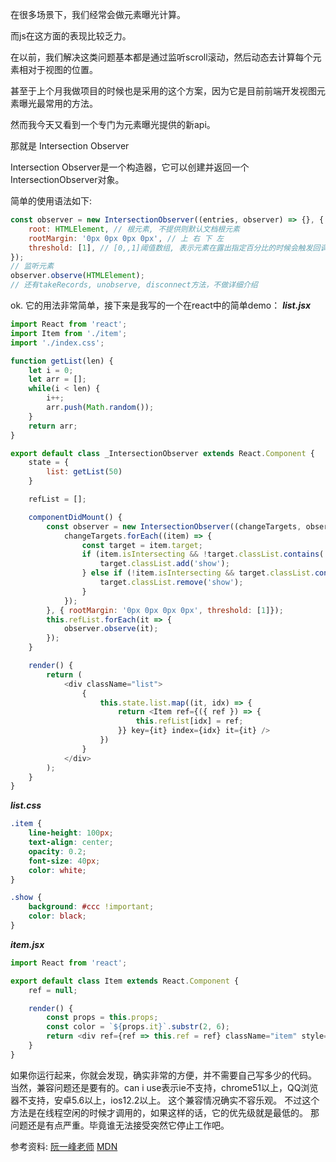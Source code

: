 在很多场景下，我们经常会做元素曝光计算。

而js在这方面的表现比较乏力。

在以前，我们解决这类问题基本都是通过监听scroll滚动，然后动态去计算每个元素相对于视图的位置。

甚至于上个月我做项目的时候也是采用的这个方案，因为它是目前前端开发视图元素曝光最常用的方法。

然而我今天又看到一个专门为元素曝光提供的新api。

那就是 Intersection Observer

Intersection Observer是一个构造器，它可以创建并返回一个IntersectionObserver对象。

简单的使用语法如下:
```javascript
const observer = new IntersectionObserver((entries, observer) => {}, { // 配置可选
    root: HTMLElement, // 根元素, 不提供则默认文档根元素
    rootMargin: '0px 0px 0px 0px', // 上 右 下 左
    threshold: [1], // [0,,1]阈值数组, 表示元素在露出指定百分比的时候会触发回调
});
// 监听元素
observer.observe(HTMLElement);
// 还有takeRecords, unobserve, disconnect方法，不做详细介绍
```

ok. 它的用法非常简单，接下来是我写的一个在react中的简单demo：
***list.jsx***
```javascript
import React from 'react';
import Item from './item';
import './index.css';

function getList(len) {
    let i = 0;
    let arr = [];
    while(i < len) {
        i++;
        arr.push(Math.random());
    }
    return arr;
}

export default class _IntersectionObserver extends React.Component {
    state = {
        list: getList(50)
    }

    refList = [];

    componentDidMount() {
        const observer = new IntersectionObserver((changeTargets, observer) => {
            changeTargets.forEach((item) => {
                const target = item.target;
                if (item.isIntersecting && !target.classList.contains('show')) {
                    target.classList.add('show');
                } else if (!item.isIntersecting && target.classList.contains('show')) {
                    target.classList.remove('show');
                }
            });
        }, { rootMargin: '0px 0px 0px 0px', threshold: [1]});
        this.refList.forEach(it => {
            observer.observe(it);
        });
    }

    render() {
        return (
            <div className="list">
                {
                    this.state.list.map((it, idx) => {
                        return <Item ref={({ ref }) => {
                            this.refList[idx] = ref;
                        }} key={it} index={idx} it={it} />
                    })
                }
            </div>
        );
    }
}
```

***list.css***
```css
.item {
    line-height: 100px;
    text-align: center;
    opacity: 0.2;
    font-size: 40px;
    color: white;
}

.show {
    background: #ccc !important;
    color: black;
}
```

***item.jsx***
```javascript
import React from 'react';

export default class Item extends React.Component {
    ref = null;

    render() {
        const props = this.props;
        const color = `${props.it}`.substr(2, 6);
        return <div ref={ref => this.ref = ref} className="item" style={{background: `#${color}`}}>{props.index}</div>;
    }
}
```

如果你运行起来，你就会发现，确实非常的方便，并不需要自己写多少的代码。
当然，兼容问题还是要有的。can i use表示ie不支持，chrome51以上，QQ浏览器不支持，安卓5.6以上，ios12.2以上。
这个兼容情况确实不容乐观。
不过这个方法是在线程空闲的时候才调用的，如果这样的话，它的优先级就是最低的。
那问题还是有点严重。毕竟谁无法接受突然它停止工作吧。

参考资料:
[阮一峰老师](https://www.ruanyifeng.com/blog/2016/11/intersectionobserver_api.html)
[MDN](https://developer.mozilla.org/zh-CN/docs/Web/API/IntersectionObserver)